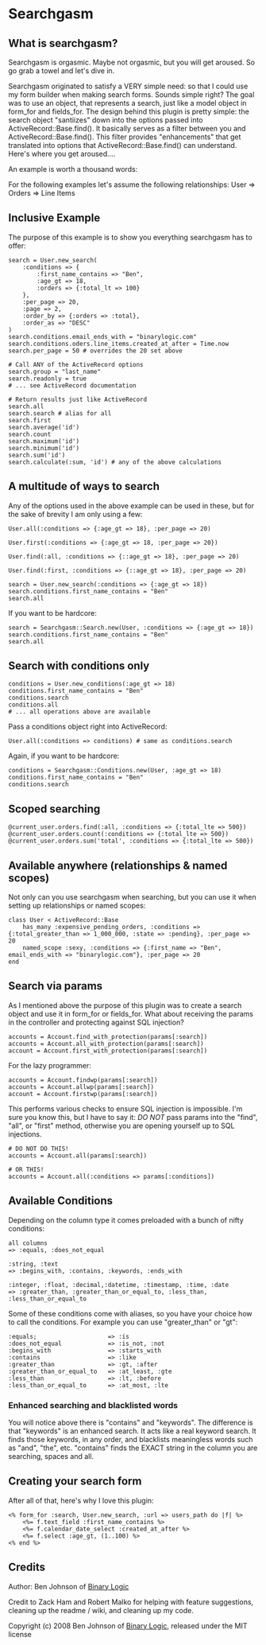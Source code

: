 # Searchgasm

## What is searchgasm?

Searchgasm is orgasmic. Maybe not orgasmic, but you will get aroused. So go grab a towel and let's dive in.

Searchgasm originated to satisfy a VERY simple need: so that I could use my form builder when making search forms. Sounds simple right? The goal was to use an object, that represents a search, just like a model object in form\_for and fields\_for. The design behind this plugin is pretty simple: the search object "santiizes" down into the options passed into ActiveRecord::Base.find(). It basically serves as a filter between you and ActiveRecord::Base.find(). This filter provides "enhancements" that get translated into options that ActiveRecord::Base.find() can understand. Here's where you get aroused....

An example is worth a thousand words:

For the following examples let's assume the following relationships: User => Orders => Line Items

## Inclusive Example

The purpose of this example is to show you everything searchgasm has to offer:

    search = User.new_search(
        :conditions => {
            :first_name_contains => "Ben", 
            :age_gt => 18,
            :orders => {:total_lt => 100}
        },
        :per_page => 20,
        :page => 2,
        :order_by => {:orders => :total},
        :order_as => "DESC"
    )
    search.conditions.email_ends_with = "binarylogic.com"
    search.conditions.oders.line_items.created_at_after = Time.now
    search.per_page = 50 # overrides the 20 set above
    
    # Call ANY of the ActiveRecord options
    search.group = "last_name"
    search.readonly = true
    # ... see ActiveRecord documentation
    
    # Return results just like ActiveRecord
    search.all
    search.search # alias for all
    search.first
    search.average('id')
    search.count
    search.maximum('id')
    search.minimum('id')
    search.sum('id')
    search.calculate(:sum, 'id') # any of the above calculations

## A multitude of ways to search

Any of the options used in the above example can be used in these, but for the sake of brevity I am only using a few:

    User.all(:conditions => {:age_gt => 18}, :per_page => 20)

    User.first(:conditions => {:age_gt => 18, :per_page => 20})

    User.find(:all, :conditions => {::age_gt => 18}, :per_page => 20)

    User.find(:first, :conditions => {::age_gt => 18}, :per_page => 20)

    search = User.new_search(:conditions => {:age_gt => 18})
    search.conditions.first_name_contains = "Ben"
    search.all

If you want to be hardcore:

    search = Searchgasm::Search.new(User, :conditions => {:age_gt => 18})
    search.conditions.first_name_contains = "Ben"
    search.all

## Search with conditions only

    conditions = User.new_conditions(:age_gt => 18)
    conditions.first_name_contains = "Ben"
    conditions.search
    conditions.all
    # ... all operations above are available

Pass a conditions object right into ActiveRecord:

    User.all(:conditions => conditions) # same as conditions.search

Again, if you want to be hardcore:

    conditions = Searchgasm::Conditions.new(User, :age_gt => 18)
    conditions.first_name_contains = "Ben"
    conditions.search

## Scoped searching

    @current_user.orders.find(:all, :conditions => {:total_lte => 500})
    @current_user.orders.count(:conditions => {:total_lte => 500})
    @current_user.orders.sum('total', :conditions => {:total_lte => 500})

## Available anywhere (relationships & named scopes)

Not only can you use searchgasm when searching, but you can use it when setting up relationships or named scopes:

    class User < ActiveRecord::Base
        has_many :expensive_pending_orders, :conditions => {:total_greater_than => 1_000_000, :state => :pending}, :per_page => 20
        named_scope :sexy, :conditions => {:first_name => "Ben", email_ends_with => "binarylogic.com"}, :per_page => 20
    end

## Search via params

As I mentioned above the purpose of this plugin was to create a search object and use it in form\_for or fields\_for. What about receiving the params in the controller and protecting against SQL injection?

    accounts = Account.find_with_protection(params[:search])
    accounts = Account.all_with_protection(params[:search])
    account = Account.first_with_protection(params[:search])

For the lazy programmer:

    accounts = Account.findwp(params[:search])
    accounts = Account.allwp(params[:search])
    account = Account.firstwp(params[:search])

This performs various checks to ensure SQL injection is impossible. I'm sure you know this, but I have to say it: *DO NOT* pass params into the "find", "all", or "first" method, otherwise you are opening yourself up to SQL injections.

    # DO NOT DO THIS!
    accounts = Account.all(params[:search])
    
    # OR THIS!
    accounts = Account.all(:conditions => params[:conditions])

## Available Conditions

Depending on the column type it comes preloaded with a bunch of nifty conditions:

    all columns
    => :equals, :does_not_equal

    :string, :text
    => :begins_with, :contains, :keywords, :ends_with

    :integer, :float, :decimal,:datetime, :timestamp, :time, :date
    => :greater_than, :greater_than_or_equal_to, :less_than, :less_than_or_equal_to

Some of these conditions come with aliases, so you have your choice how to call the conditions. For example you can use "greater\_than" or "gt":

    :equals;                    => :is
    :does_not_equal             => :is_not, :not
    :begins_with                => :starts_with
    :contains                   => :like
    :greater_than               => :gt, :after
    :greater_than_or_equal_to   => :at_least, :gte
    :less_than                  => :lt, :before
    :less_than_or_equal_to      => :at_most, :lte

### Enhanced searching and blacklisted words

You will notice above there is "contains" and "keywords". The difference is that "keywords" is an enhanced search. It acts like a real keyword search. It finds those keywords, in any order, and blacklists meaningless words such as "and", "the", etc. "contains" finds the EXACT string in the column you are searching, spaces and all.

## Creating your search form

After all of that, here's why I love this plugin:

    <% form_for :search, User.new_search, :url => users_path do |f| %>
        <%= f.text_field :first_name_contains %>
        <%= f.calendar_date_select :created_at_after %>
        <%= f.select :age_gt, (1..100) %>
    <% end %>

## Credits

Author: Ben Johnson of [Binary Logic](http://www.binarylogic.com)

Credit to Zack Ham and Robert Malko for helping with feature suggestions, cleaning up the readme / wiki, and cleaning up my code.


Copyright (c) 2008 Ben Johnson of [Binary Logic](http://www.binarylogic.com), released under the MIT license